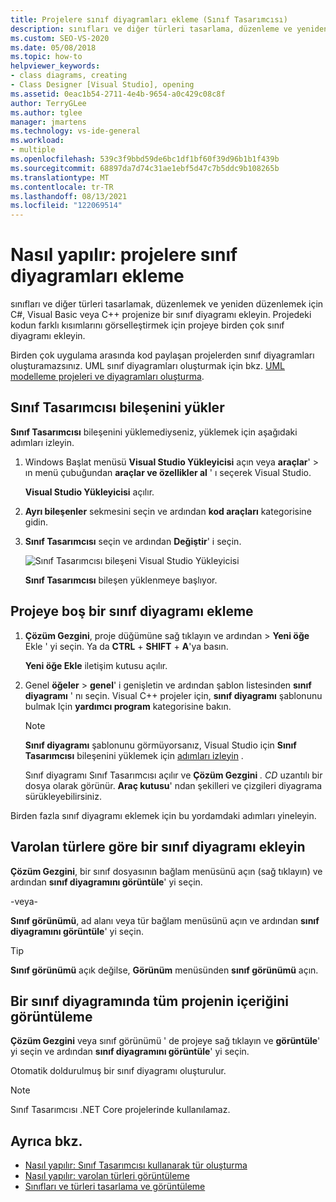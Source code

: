 ```yaml
---
title: Projelere sınıf diyagramları ekleme (Sınıf Tasarımcısı)
description: sınıfları ve diğer türleri tasarlama, düzenleme ve yeniden düzenleme, C#, Visual Basic veya C++ projenize bir sınıf diyagramı ekleme hakkında bilgi edinin.
ms.custom: SEO-VS-2020
ms.date: 05/08/2018
ms.topic: how-to
helpviewer_keywords:
- class diagrams, creating
- Class Designer [Visual Studio], opening
ms.assetid: 0eac1b54-2711-4e4b-9654-a0c429c08c8f
author: TerryGLee
ms.author: tglee
manager: jmartens
ms.technology: vs-ide-general
ms.workload:
- multiple
ms.openlocfilehash: 539c3f9bbd59de6bc1df1bf60f39d96b1b1f439b
ms.sourcegitcommit: 68897da7d74c31ae1ebf5d47c7b5ddc9b108265b
ms.translationtype: MT
ms.contentlocale: tr-TR
ms.lasthandoff: 08/13/2021
ms.locfileid: "122069514"
---
```

# <a name="how-to-add-class-diagrams-to-projects"></a>Nasıl yapılır: projelere sınıf diyagramları ekleme

sınıfları ve diğer türleri tasarlamak, düzenlemek ve yeniden düzenlemek için C#, Visual Basic veya C++ projenize bir sınıf diyagramı ekleyin. Projedeki kodun farklı kısımlarını görselleştirmek için projeye birden çok sınıf diyagramı ekleyin.

Birden çok uygulama arasında kod paylaşan projelerden sınıf diyagramları oluşturamazsınız. UML sınıf diyagramları oluşturmak için bkz. [UML modelleme projeleri ve diyagramları oluşturma](https://devblogs.microsoft.com/devops/uml-designers-have-been-removed-layer-designer-now-supports-live-architectural-analysis/).

## <a name="install-the-class-designer-component"></a>Sınıf Tasarımcısı bileşenini yükler

**Sınıf Tasarımcısı** bileşenini yüklemediyseniz, yüklemek için aşağıdaki adımları izleyin.

1. Windows Başlat menüsü **Visual Studio Yükleyicisi** açın veya **araçlar**'  >  ın menü çubuğundan **araçlar ve özellikler al** ' ı seçerek Visual Studio.

   **Visual Studio Yükleyicisi** açılır.

1. **Ayrı bileşenler** sekmesini seçin ve ardından **kod araçları** kategorisine gidin.

1. **Sınıf Tasarımcısı** seçin ve ardından **Değiştir**' i seçin.

   ![Sınıf Tasarımcısı bileşeni Visual Studio Yükleyicisi](media/class-designer-component.png)

   **Sınıf Tasarımcısı** bileşen yüklenmeye başlıyor.

## <a name="add-a-blank-class-diagram-to-a-project"></a>Projeye boş bir sınıf diyagramı ekleme

1. **Çözüm Gezgini**, proje düğümüne sağ tıklayın ve ardından   >  **Yeni öğe** Ekle ' yi seçin. Ya da **CTRL** + **SHIFT** + **A**'ya basın.

   **Yeni öğe Ekle** iletişim kutusu açılır.

2. Genel **öğeler**  >  **genel**' i genişletin ve ardından şablon listesinden **sınıf diyagramı** ' nı seçin. Visual C++ projeler için, **sınıf diyagramı** şablonunu bulmak Için **yardımcı program** kategorisine bakın.

   > [!NOTE]
   > **Sınıf diyagramı** şablonunu görmüyorsanız, Visual Studio için **Sınıf Tasarımcısı** bileşenini yüklemek için [adımları izleyin](#install-the-class-designer-component) .

   Sınıf diyagramı Sınıf Tasarımcısı açılır ve **Çözüm Gezgini** *. CD* uzantılı bir dosya olarak görünür. **Araç kutusu**' ndan şekilleri ve çizgileri diyagrama sürükleyebilirsiniz.

Birden fazla sınıf diyagramı eklemek için bu yordamdaki adımları yineleyin.

## <a name="add-a-class-diagram-based-on-existing-types"></a>Varolan türlere göre bir sınıf diyagramı ekleyin

**Çözüm Gezgini**, bir sınıf dosyasının bağlam menüsünü açın (sağ tıklayın) ve ardından **sınıf diyagramını görüntüle**' yi seçin.

-veya-

**Sınıf görünümü**, ad alanı veya tür bağlam menüsünü açın ve ardından **sınıf diyagramını görüntüle**' yi seçin.

> [!TIP]
> **Sınıf görünümü** açık değilse, **Görünüm** menüsünden **sınıf görünümü** açın.

## <a name="to-display-the-contents-of-a-complete-project-in-a-class-diagram"></a>Bir sınıf diyagramında tüm projenin içeriğini görüntüleme

**Çözüm Gezgini** veya sınıf görünümü ' de projeye sağ tıklayın ve **görüntüle**' yi seçin ve ardından **sınıf diyagramını görüntüle**' yi seçin.

Otomatik doldurulmuş bir sınıf diyagramı oluşturulur.

> [!NOTE]
> Sınıf Tasarımcısı .NET Core projelerinde kullanılamaz.

## <a name="see-also"></a>Ayrıca bkz.

- [Nasıl yapılır: Sınıf Tasarımcısı kullanarak tür oluşturma](how-to-create-types.md)
- [Nasıl yapılır: varolan türleri görüntüleme](how-to-view-existing-types.md)
- [Sınıfları ve türleri tasarlama ve görüntüleme](designing-and-viewing-classes-and-types.md)
